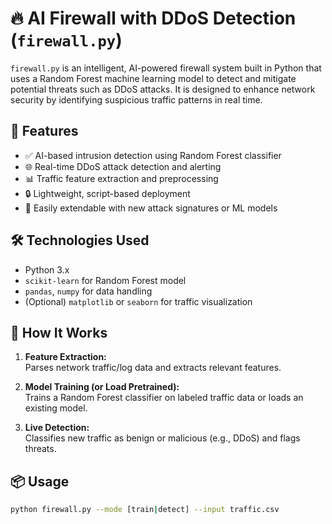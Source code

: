 # 🔥 AI Firewall with DDoS Detection (`firewall.py`)

`firewall.py` is an intelligent, AI-powered firewall system built in Python that uses a Random Forest machine learning model to detect and mitigate potential threats such as DDoS attacks. It is designed to enhance network security by identifying suspicious traffic patterns in real time.

## 🧠 Features

- ✅ AI-based intrusion detection using Random Forest classifier  
- 🌐 Real-time DDoS attack detection and alerting  
- 📊 Traffic feature extraction and preprocessing  
- 🔒 Lightweight, script-based deployment  
- 📁 Easily extendable with new attack signatures or ML models

## 🛠 Technologies Used

- Python 3.x  
- `scikit-learn` for Random Forest model  
- `pandas`, `numpy` for data handling  
- (Optional) `matplotlib` or `seaborn` for traffic visualization

## 🚀 How It Works

1. **Feature Extraction:**  
   Parses network traffic/log data and extracts relevant features.

2. **Model Training (or Load Pretrained):**  
   Trains a Random Forest classifier on labeled traffic data or loads an existing model.

3. **Live Detection:**  
   Classifies new traffic as benign or malicious (e.g., DDoS) and flags threats.

## 📦 Usage

```bash
python firewall.py --mode [train|detect] --input traffic.csv
